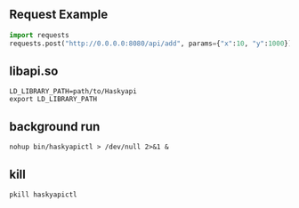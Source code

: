 ## Request Example

```python
import requests
requests.post("http://0.0.0.0:8080/api/add", params={"x":10, "y":1000})
```

## libapi.so

```
LD_LIBRARY_PATH=path/to/Haskyapi
export LD_LIBRARY_PATH
```

## background run

```
nohup bin/haskyapictl > /dev/null 2>&1 &
```

## kill

```
pkill haskyapictl
```
